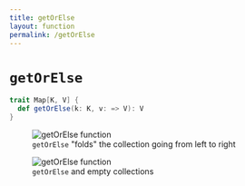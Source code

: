 ```yaml
---
title: getOrElse
layout: function
permalink: /getOrElse
---
```


# `getOrElse`

~~~ scala
trait Map[K, V] {
  def getOrElse(k: K, v: => V): V
}
~~~

<figure class="diagram">
  <img src="images/getOrElse.1.svg" alt="getOrElse function">
  <figcaption class="diagram-desc"><code>getOrElse</code> "folds" the collection going from left to right</figcaption>
</figure>

<figure class="diagram">
  <img src="images/getOrElse.2.svg" alt="getOrElse function">
  <figcaption class="diagram-desc"><code>getOrElse</code> and empty collections</figcaption>
</figure>

